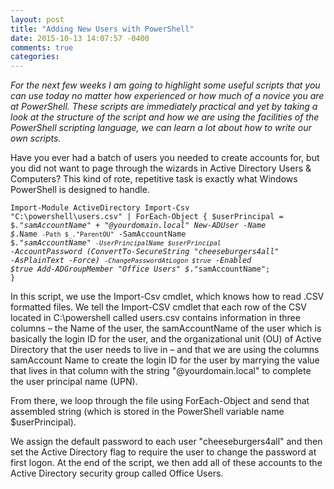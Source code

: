 ```yaml
---
layout: post
title: "Adding New Users with PowerShell"
date: 2015-10-13 14:07:57 -0400
comments: true
categories: 
---
```

<i>For the next few weeks I am going to highlight some useful scripts that you can use today no matter how experienced or how much of a novice you are at PowerShell. These scripts are immediately practical and yet by taking a look at the structure of the script and how we are using the facilities of the PowerShell scripting language, we can learn a lot about how to write our own scripts.</i>

Have you ever had a batch of users you needed to create accounts for, but you did not want to page through the wizards in Active Directory Users & Computers? This kind of rote, repetitive task is exactly what Windows PowerShell is designed to handle.

<code>Import-Module ActiveDirectory
Import-Csv "C:\powershell\users.csv" | ForEach-Object {
$userPrincipal = $_."samAccountName" + "@yourdomain.local"
New-ADUser -Name $_.Name `
-Path $_."ParentOU" `
-SamAccountName $_."samAccountName" `
-UserPrincipalName $userPrincipal `
-AccountPassword (ConvertTo-SecureString "cheeseburgers4all" -AsPlainText -Force) `
-ChangePasswordAtLogon $true `
-Enabled $true
Add-ADGroupMember "Office Users" $_."samAccountName";
}</code>

In this script, we use the Import-Csv cmdlet, which knows how to read .CSV formatted files. We tell the Import-CSV cmdlet that each row of the CSV located in C:\powershell called users.csv contains information in three columns – the Name of the user, the samAccountName of the user which is basically the login ID for the user, and the organizational unit (OU) of Active Directory that the user needs to live in – and that we are using the columns samAccount Name to create the login ID for the user by marrying the value that lives in that column with the string "@yourdomain.local" to complete the user principal name (UPN).

From there, we loop through the file using ForEach-Object and send that assembled string (which is stored in the PowerShell variable name $userPrincipal).

We assign the default password to each user "cheeseburgers4all" and then set the Active Directory flag to require the user to change the password at first logon. At the end of the script, we then add all of these accounts to the Active Directory security group called Office Users.
